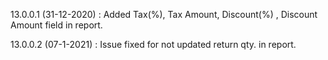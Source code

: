 13.0.0.1 (31-12-2020) : Added Tax(%), Tax Amount, Discount(%) , Discount Amount field in report.

13.0.0.2 (07-1-2021) : Issue fixed for not updated return qty. in report.
